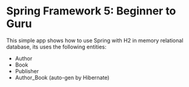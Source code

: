 # Spring Framework 5: Beginner to Guru 
This simple app shows how to use Spring with H2 in memory relational database, its uses the following entities:
* Author
* Book
* Publisher
* Author_Book (auto-gen by Hibernate)
